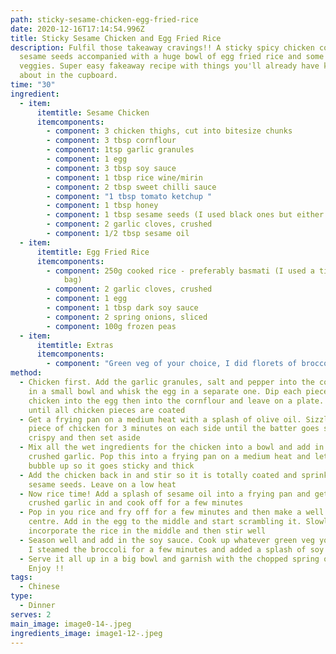 ```yaml
---
path: sticky-sesame-chicken-egg-fried-rice
date: 2020-12-16T17:14:54.996Z
title: Sticky Sesame Chicken and Egg Fried Rice
description: Fulfil those takeaway cravings!! A sticky spicy chicken covered in
  sesame seeds accompanied with a huge bowl of egg fried rice and some green soy
  veggies. Super easy fakeaway recipe with things you'll already have knocking
  about in the cupboard.
time: "30"
ingredient:
  - item:
      itemtitle: Sesame Chicken
      itemcomponents:
        - component: 3 chicken thighs, cut into bitesize chunks
        - component: 3 tbsp cornflour
        - component: 1tsp garlic granules
        - component: 1 egg
        - component: 3 tbsp soy sauce
        - component: 1 tbsp rice wine/mirin
        - component: 2 tbsp sweet chilli sauce
        - component: "1 tbsp tomato ketchup "
        - component: 1 tbsp honey
        - component: 1 tbsp sesame seeds (I used black ones but either works!)
        - component: 2 garlic cloves, crushed
        - component: 1/2 tbsp sesame oil
  - item:
      itemtitle: Egg Fried Rice
      itemcomponents:
        - component: 250g cooked rice - preferably basmati (I used a tilda microwavable
            bag)
        - component: 2 garlic cloves, crushed
        - component: 1 egg
        - component: 1 tbsp dark soy sauce
        - component: 2 spring onions, sliced
        - component: 100g frozen peas
  - item:
      itemtitle: Extras
      itemcomponents:
        - component: "Green veg of your choice, I did florets of broccoli "
method:
  - Chicken first. Add the garlic granules, salt and pepper into the cornflour
    in a small bowl and whisk the egg in a separate one. Dip each piece of
    chicken into the egg then into the cornflour and leave on a plate. Repeat
    until all chicken pieces are coated
  - Get a frying pan on a medium heat with a splash of olive oil. Sizzle each
    piece of chicken for 3 minutes on each side until the batter goes slightly
    crispy and then set aside
  - Mix all the wet ingredients for the chicken into a bowl and add in the
    crushed garlic. Pop this into a frying pan on a medium heat and let it
    bubble up so it goes sticky and thick
  - Add the chicken back in and stir so it is totally coated and sprinkle on the
    sesame seeds. Leave on a low heat
  - Now rice time! Add a splash of sesame oil into a frying pan and get the
    crushed garlic in and cook off for a few minutes
  - Pop in you rice and fry off for a few minutes and then make a well in the
    centre. Add in the egg to the middle and start scrambling it. Slowly
    incorporate the rice in the middle and then stir well
  - Season well and add in the soy sauce. Cook up whatever green veg you have -
    I steamed the broccoli for a few minutes and added a splash of soy sauce.
  - Serve it all up in a big bowl and garnish with the chopped spring onion.
    Enjoy !!
tags:
  - Chinese
type:
  - Dinner
serves: 2
main_image: image0-14-.jpeg
ingredients_image: image1-12-.jpeg
---
```

